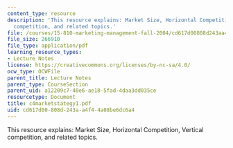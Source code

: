 ```yaml
---
content_type: resource
description: 'This resource explains: Market Size, Horizontal Competition, Vertical
  competition, and related topics.'
file: /courses/15-810-marketing-management-fall-2004/cd617d00808d243aa4f44a08be6dc6a4_c4marketstategy1.pdf
file_size: 266910
file_type: application/pdf
learning_resource_types:
- Lecture Notes
license: https://creativecommons.org/licenses/by-nc-sa/4.0/
ocw_type: OCWFile
parent_title: Lecture Notes
parent_type: CourseSection
parent_uid: a12209c7-40e6-ae18-5fad-4daa3dd035ce
resourcetype: Document
title: c4marketstategy1.pdf
uid: cd617d00-808d-243a-a4f4-4a08be6dc6a4
---
```

This resource explains: Market Size, Horizontal Competition, Vertical competition, and related topics.